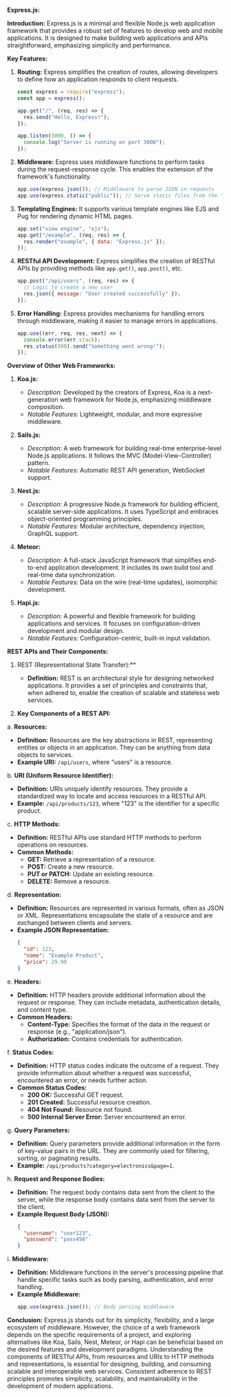 **Express.js:**

**Introduction:**
Express.js is a minimal and flexible Node.js web application framework that provides a robust set of features to develop web and mobile applications. It is designed to make building web applications and APIs straightforward, emphasizing simplicity and performance.

**Key Features:**

1. **Routing:** Express simplifies the creation of routes, allowing developers to define how an application responds to client requests.

   ```javascript
   const express = require("express");
   const app = express();

   app.get("/", (req, res) => {
     res.send("Hello, Express!");
   });

   app.listen(3000, () => {
     console.log("Server is running on port 3000");
   });
   ```

2. **Middleware:** Express uses middleware functions to perform tasks during the request-response cycle. This enables the extension of the framework's functionality.

   ```javascript
   app.use(express.json()); // Middleware to parse JSON in requests
   app.use(express.static("public")); // Serve static files from the 'public' directory
   ```

3. **Templating Engines:** It supports various template engines like EJS and Pug for rendering dynamic HTML pages.

   ```javascript
   app.set("view engine", "ejs");
   app.get("/example", (req, res) => {
     res.render("example", { data: "Express.js" });
   });
   ```

4. **RESTful API Development:** Express simplifies the creation of RESTful APIs by providing methods like `app.get()`, `app.post()`, etc.

   ```javascript
   app.post("/api/users", (req, res) => {
     // Logic to create a new user
     res.json({ message: "User created successfully" });
   });
   ```

5. **Error Handling:** Express provides mechanisms for handling errors through middleware, making it easier to manage errors in applications.

   ```javascript
   app.use((err, req, res, next) => {
     console.error(err.stack);
     res.status(500).send("Something went wrong!");
   });
   ```

**Overview of Other Web Frameworks:**

1. **Koa.js:**

   - _Description:_ Developed by the creators of Express, Koa is a next-generation web framework for Node.js, emphasizing middleware composition.
   - _Notable Features:_ Lightweight, modular, and more expressive middleware.

2. **Sails.js:**

   - _Description:_ A web framework for building real-time enterprise-level Node.js applications. It follows the MVC (Model-View-Controller) pattern.
   - _Notable Features:_ Automatic REST API generation, WebSocket support.

3. **Nest.js:**

   - _Description:_ A progressive Node.js framework for building efficient, scalable server-side applications. It uses TypeScript and embraces object-oriented programming principles.
   - _Notable Features:_ Modular architecture, dependency injection, GraphQL support.

4. **Meteor:**

   - _Description:_ A full-stack JavaScript framework that simplifies end-to-end application development. It includes its own build tool and real-time data synchronization.
   - _Notable Features:_ Data on the wire (real-time updates), isomorphic development.

5. **Hapi.js:**
   - _Description:_ A powerful and flexible framework for building applications and services. It focuses on configuration-driven development and modular design.
   - _Notable Features:_ Configuration-centric, built-in input validation.

**REST APIs and Their Components:**

1. REST (Representational State Transfer):\*\*

   - **Definition:** REST is an architectural style for designing networked applications. It provides a set of principles and constraints that, when adhered to, enable the creation of scalable and stateless web services.

2. **Key Components of a REST API:**

a. **Resources:**

- **Definition:** Resources are the key abstractions in REST, representing entities or objects in an application. They can be anything from data objects to services.
- **Example URI:** `/api/users`, where "users" is a resource.

b. **URI (Uniform Resource Identifier):**

- **Definition:** URIs uniquely identify resources. They provide a standardized way to locate and access resources in a RESTful API.
- **Example:** `/api/products/123`, where "123" is the identifier for a specific product.

c. **HTTP Methods:**

- **Definition:** RESTful APIs use standard HTTP methods to perform operations on resources.
- **Common Methods:**
  - **GET:** Retrieve a representation of a resource.
  - **POST:** Create a new resource.
  - **PUT or PATCH:** Update an existing resource.
  - **DELETE:** Remove a resource.

d. **Representation:**

- **Definition:** Resources are represented in various formats, often as JSON or XML. Representations encapsulate the state of a resource and are exchanged between clients and servers.
- **Example JSON Representation:**
  ```json
  {
    "id": 123,
    "name": "Example Product",
    "price": 29.99
  }
  ```

e. **Headers:**

- **Definition:** HTTP headers provide additional information about the request or response. They can include metadata, authentication details, and content type.
- **Common Headers:**
  - **Content-Type:** Specifies the format of the data in the request or response (e.g., "application/json").
  - **Authorization:** Contains credentials for authentication.

f. **Status Codes:**

- **Definition:** HTTP status codes indicate the outcome of a request. They provide information about whether a request was successful, encountered an error, or needs further action.
- **Common Status Codes:**
  - **200 OK:** Successful GET request.
  - **201 Created:** Successful resource creation.
  - **404 Not Found:** Resource not found.
  - **500 Internal Server Error:** Server encountered an error.

g. **Query Parameters:**

- **Definition:** Query parameters provide additional information in the form of key-value pairs in the URL. They are commonly used for filtering, sorting, or paginating results.
- **Example:** `/api/products?category=electronics&page=1`.

h. **Request and Response Bodies:**

- **Definition:** The request body contains data sent from the client to the server, while the response body contains data sent from the server to the client.
- **Example Request Body (JSON):**
  ```json
  {
    "username": "user123",
    "password": "pass456"
  }
  ```

i. **Middleware:**

- **Definition:** Middleware functions in the server's processing pipeline that handle specific tasks such as body parsing, authentication, and error handling.
- **Example Middleware:**
  ```javascript
  app.use(express.json()); // Body parsing middleware
  ```

**Conclusion:**
Express.js stands out for its simplicity, flexibility, and a large ecosystem of middleware. However, the choice of a web framework depends on the specific requirements of a project, and exploring alternatives like Koa, Sails, Nest, Meteor, or Hapi can be beneficial based on the desired features and development paradigms.
Understanding the components of RESTful APIs, from resources and URIs to HTTP methods and representations, is essential for designing, building, and consuming scalable and interoperable web services. Consistent adherence to REST principles promotes simplicity, scalability, and maintainability in the development of modern applications.

